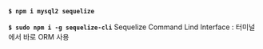 **`$ npm i mysql2 sequelize`**

**`$ sudo npm i -g sequelize-cli`** 
Sequelize Command Lind Interface : 터미널에서 바로 ORM 사용
